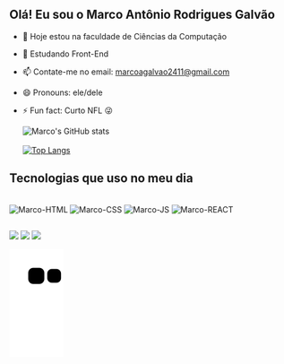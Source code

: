 ## Olá! Eu sou o Marco Antônio Rodrigues Galvão

- 🔭 Hoje estou na faculdade de Ciências da Computação
- 🌱 Estudando Front-End
- 📫 Contate-me no email: marcoagalvao2411@gmail.com
- 😄 Pronouns: ele/dele
- ⚡ Fun fact: Curto NFL 😜


  ![Marco's GitHub stats](https://github-readme-stats.vercel.app/api?username=marcoagalvao&show_icons=true&theme=midnight-purple) <br></br>
  [![Top Langs](https://github-readme-stats.vercel.app/api/top-langs/?username=marcoagalvao&layout=compact)](https://github.com/anuraghazra/github-readme-stats)

## Tecnologias que uso no meu dia

<div style="display: inline_block"><br>
  <img aling="center" alt="Marco-HTML" src="https://img.shields.io/badge/HTML5-E34F26?style=for-the-badge&logo=html5&logoColor=white" />
  <img aling="center" alt="Marco-CSS" src="https://img.shields.io/badge/CSS3-1572B6?style=for-the-badge&logo=css3&logoColor=white" />
  <img aling="center" alt="Marco-JS" src="https://img.shields.io/badge/JavaScript-323330?style=for-the-badge&logo=javascript&logoColor=F7DF1E" />
  <img aling="center" alt="Marco-REACT" src="https://img.shields.io/badge/React-20232A?style=for-the-badge&logo=react&logoColor=61DAFB" />
</div>
  
##
  
<div>
   <a href="https://www.instagram.com/marcoantoniorg_/" target="_blank"><img src="https://img.shields.io/badge/Instagram-E4405F?style=for-the-badge&logo=instagram&logoColor=white" target="_blank"></a> 
  <a href = "mailto:marcoagalvao2411@gmail.com"><img src="https://img.shields.io/badge/-Gmail-%23333?style=for-the-badge&logo=gmail&logoColor=white" target="_blank"></a>
  <a href="https://www.linkedin.com/in/marco-antonio-55467a225/" target="_blank"><img src="https://img.shields.io/badge/-LinkedIn-%230077B5?style=for-the-badge&logo=linkedin&logoColor=white" target="_blank"></a> 
</div>
  
![Snake animation](https://github.com/marcoagalvao/marcoagalvao/blob/output/github-contribution-grid-snake.svg)
